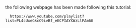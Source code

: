 the following webpage has been made following this tutorial:  

  
    
      
      https://www.youtube.com/playlist?list=PL4cUxeGkcC9ivBf_eKCPIAYXWzLlPAm6G
